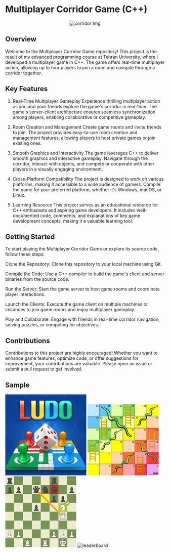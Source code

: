 # Multiplayer Corridor Game (C++)
<p align="center">
  <img src="https://snooplay.in/cdn/shop/products/11394050b_1400x.jpg?v=1675441002" alt="corridor Img" width="300">
</p>

## Overview
Welcome to the Multiplayer Corridor Game repository! This project is the result of my advanced programming course at Tehran University, where I developed a multiplayer game in C++. The game offers real-time multiplayer action, allowing up to four players to join a room and navigate through a corridor together.

## Key Features
1. Real-Time Multiplayer Gameplay
Experience thrilling multiplayer action as you and your friends explore the game's corridor in real-time. The game's server-client architecture ensures seamless synchronization among players, enabling collaborative or competitive gameplay.

2. Room Creation and Management
Create game rooms and invite friends to join. The project provides easy-to-use room creation and management features, allowing players to host private games or join existing ones.

3. Smooth Graphics and Interactivity
The game leverages C++ to deliver smooth graphics and interactive gameplay. Navigate through the corridor, interact with objects, and compete or cooperate with other players in a visually engaging environment.

4. Cross-Platform Compatibility
The project is designed to work on various platforms, making it accessible to a wide audience of gamers. Compile the game for your preferred platform, whether it's Windows, macOS, or Linux.

5. Learning Resource
This project serves as an educational resource for C++ enthusiasts and aspiring game developers. It includes well-documented code, comments, and explanations of key game development concepts, making it a valuable learning tool.

## Getting Started
To start playing the Multiplayer Corridor Game or explore its source code, follow these steps:

Clone the Repository: Clone this repository to your local machine using Git.

Compile the Code: Use a C++ compiler to build the game's client and server binaries from the source code.

Run the Server: Start the game server to host game rooms and coordinate player interactions.

Launch the Clients: Execute the game client on multiple machines or instances to join game rooms and enjoy multiplayer gameplay.

Play and Collaborate: Engage with friends in real-time corridor navigation, solving puzzles, or competing for objectives.

## Contributions
Contributions to this project are highly encouraged! Whether you want to enhance game features, optimize code, or offer suggestions for improvement, your contributions are valuable. Please open an issue or submit a pull request to get involved.

## Sample

![Ludo](ludo.webp)
![Snake](snake.png)
![Chess](Chess-1.png)
![leaderboard](leaderboard.avif)





